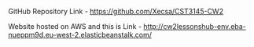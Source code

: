 GitHub Repository Link - https://github.com/Xecsa/CST3145-CW2

Website hosted on AWS and this is Link - http://cw2lessonshub-env.eba-nueppm9d.eu-west-2.elasticbeanstalk.com/
